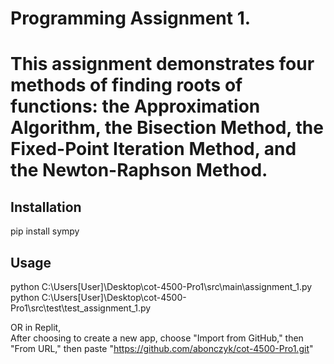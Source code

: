 # Programming Assignment 1.

# This assignment demonstrates four methods of finding roots of functions:  the Approximation Algorithm, the Bisection Method, the Fixed-Point Iteration Method, and the Newton-Raphson Method.


## Installation

pip install sympy

## Usage

python C:\Users\[User]\Desktop\cot-4500-Pro1\src\main\assignment_1.py  
python C:\Users\[User]\Desktop\cot-4500-Pro1\src\test\test_assignment_1.py

OR in Replit,  
After choosing to create a new app, choose "Import from GitHub," then "From URL," then paste "https://github.com/abonczyk/cot-4500-Pro1.git"